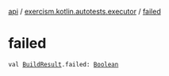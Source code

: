 [api](../index.md) / [exercism.kotlin.autotests.executor](index.md) / [failed](./failed.md)

# failed

`val `[`BuildResult`](-build-result/index.md)`.failed: `[`Boolean`](https://kotlinlang.org/api/latest/jvm/stdlib/kotlin/-boolean/index.html)